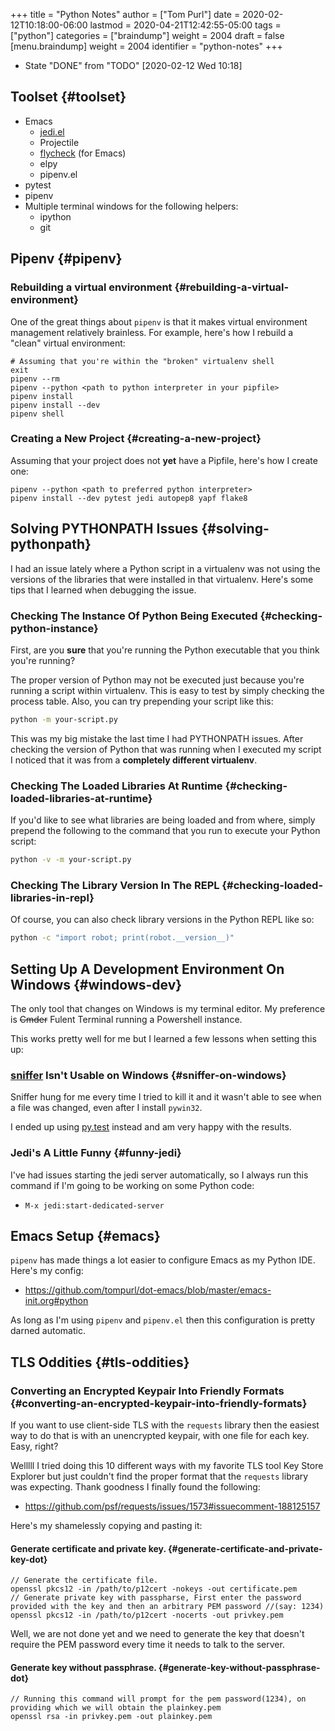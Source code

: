 +++
title = "Python Notes"
author = ["Tom Purl"]
date = 2020-02-12T10:18:00-06:00
lastmod = 2020-04-21T12:42:55-05:00
tags = ["python"]
categories = ["braindump"]
weight = 2004
draft = false
[menu.braindump]
  weight = 2004
  identifier = "python-notes"
+++

-   State "DONE"       from "TODO"       <span class="timestamp-wrapper"><span class="timestamp">[2020-02-12 Wed 10:18]</span></span>


## Toolset {#toolset}

-   Emacs
    -   [jedi.el](http://tkf.github.io/emacs-jedi/latest/)
    -   Projectile
    -   [flycheck](https://www.flycheck.org/en/latest/) (for Emacs)
    -   elpy
    -   pipenv.el
-   pytest
-   pipenv
-   Multiple terminal windows for the following helpers:
    -   ipython
    -   git


## Pipenv {#pipenv}


### Rebuilding a virtual environment {#rebuilding-a-virtual-environment}

One of the great things about `pipenv` is that it makes virtual environment
management relatively brainless. For example, here's how I rebuild a "clean"
virtual environment:

```text
# Assuming that you're within the "broken" virtualenv shell
exit
pipenv --rm
pipenv --python <path to python interpreter in your pipfile>
pipenv install
pipenv install --dev
pipenv shell
```


### Creating a New Project {#creating-a-new-project}

Assuming that your project does not **yet** have a Pipfile, here's how I create
one:

```text
pipenv --python <path to preferred python interpreter>
pipenv install --dev pytest jedi autopep8 yapf flake8
```


## Solving PYTHONPATH Issues {#solving-pythonpath}

I had an issue lately where a Python script in a virtualenv was not
using the versions of the libraries that were installed in that
virtualenv. Here's some tips that I learned when debugging the
issue.


### Checking The Instance Of Python Being Executed {#checking-python-instance}

First, are you **sure** that you're running the Python executable
that you think you're running?

The proper version of Python may not be executed just because
you're running a script within virtualenv. This is easy to test by
simply checking the process table. Also, you can try prepending
your script like this:

```sh
python -m your-script.py
```

This was my big mistake the last time I had PYTHONPATH
issues. After checking the version of Python that was running when
I executed my script I noticed that it was from a **completely
different virtualenv**.


### Checking The Loaded Libraries At Runtime {#checking-loaded-libraries-at-runtime}

If you'd like to see what libraries are being loaded and from
where, simply prepend the following to the command that you run to
execute your Python script:

```sh
python -v -m your-script.py
```


### Checking The Library Version In The REPL {#checking-loaded-libraries-in-repl}

Of course, you can also check library versions in the Python REPL
like so:

```sh
python -c "import robot; print(robot.__version__)"
```


## Setting Up A Development Environment On Windows {#windows-dev}

The only tool that changes on Windows is my terminal editor. My
preference is ~~Cmder~~ Fulent Terminal running a Powershell instance.

This works pretty well for me but I learned a few lessons when setting
this up:


### [sniffer](https://github.com/jeffh/sniffer) Isn't Usable on Windows {#sniffer-on-windows}

Sniffer hung for me every time I tried to kill it and it wasn't able to see when
a file was changed, even after I install `pywin32`.

I ended up using [py.test](https://docs.pytest.org/en/latest/) instead and am very happy with the results.


### Jedi's A Little Funny {#funny-jedi}

I've had issues starting the jedi server automatically, so I always
run this command if I'm going to be working on some Python code:

-   `M-x jedi:start-dedicated-server`


## Emacs Setup {#emacs}

`pipenv` has made things a lot easier to configure Emacs as my Python IDE. Here's
my config:

-   <https://github.com/tompurl/dot-emacs/blob/master/emacs-init.org#python>

As long as I'm using `pipenv` and `pipenv.el` then this configuration is pretty
darned automatic.


## TLS Oddities {#tls-oddities}


### Converting an Encrypted Keypair Into Friendly Formats {#converting-an-encrypted-keypair-into-friendly-formats}

If you want to use client-side TLS with the `requests` library then the easiest
way to do that is with an unencrypted keypair, with one file for each key. Easy,
right?

Welllll I tried doing this 10 different ways with my favorite TLS tool Key Store
Explorer but just couldn't find the proper format that the `requests` library
was expecting. Thank goodness I finally found the following:

-   <https://github.com/psf/requests/issues/1573#issuecomment-188125157>

Here's my shamelessly copying and pasting it:


#### Generate certificate and private key. {#generate-certificate-and-private-key-dot}

```text
// Generate the certificate file.
openssl pkcs12 -in /path/to/p12cert -nokeys -out certificate.pem
// Generate private key with passpharse, First enter the password provided with the key and then an arbitrary PEM password //(say: 1234)
openssl pkcs12 -in /path/to/p12cert -nocerts -out privkey.pem
```

Well, we are not done yet and we need to generate the key that doesn't require the
PEM password every time it needs to talk to the server.


#### Generate key without passphrase. {#generate-key-without-passphrase-dot}

```text
// Running this command will prompt for the pem password(1234), on providing which we will obtain the plainkey.pem
openssl rsa -in privkey.pem -out plainkey.pem
```
